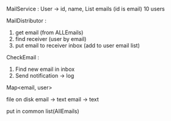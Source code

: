 MailService :
User -> id, name, List<Email> emails (id is email)
10 users

MailDistributor :

1) get email (from ALLEmails)
2) find receiver (user by email)
3) put email to receiver inbox (add to user email list)

CheckEmail : 
1) Find new email in inbox
2) Send notification -> log

Map<email, user>
 
file on disk 
 email -> text
 email -> text

put in common list(AllEmails)

